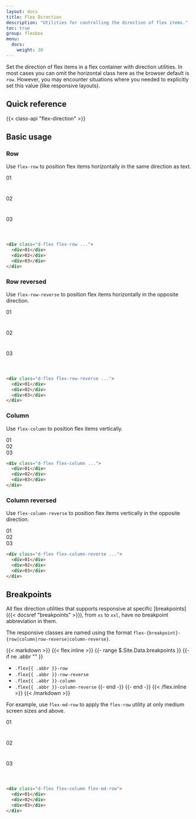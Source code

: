```yaml
---
layout: docs
title: Flex Direction
description: "Utilities for controlling the direction of flex items."
toc: true
group: flexbox
menu:
  docs:    
    weight: 30
---
```


Set the direction of flex items in a flex container with direction utilities. In most cases you can omit the horizontal class here as the browser default is `row`. However, you may encounter situations where you needed to explicitly set this value (like responsive layouts).

## Quick reference

{{< class-api "flex-direction" >}}

## Basic usage

### Row

Use `flex-row` to position flex items horizontally in the same direction as text.

<div class="bd-example">
  <div class="d-flex flex-row fs-sm ">
    <div class="text-bg-secondary rounded fw-semibold d-flex justify-content-center align-items-center" style="width:56px;height:56px">01</div>
    <div class="text-bg-secondary rounded fw-semibold d-flex justify-content-center align-items-center ms-3" style="width:56px;height:56px">02</div>
    <div class="text-bg-secondary rounded fw-semibold d-flex justify-content-center align-items-center ms-3" style="width:56px;height:56px">03</div>
  </div>
</div>

```html
<div class="d-flex flex-row ...">
  <div>01</div>
  <div>02</div>
  <div>03</div>
</div>
```

### Row reversed

Use `flex-row-reverse` to position flex items horizontally in the opposite direction.

<div class="bd-example">
  <div class="d-flex flex-row-reverse fs-sm ">
    <div class="text-bg-primary rounded fw-semibold d-flex justify-content-center align-items-center" style="width:56px;height:56px">01</div>
    <div class="text-bg-primary rounded fw-semibold d-flex justify-content-center align-items-center me-3" style="width:56px;height:56px">02</div>
    <div class="text-bg-primary rounded fw-semibold d-flex justify-content-center align-items-center me-3" style="width:56px;height:56px">03</div>
  </div>
</div>

```html
<div class="d-flex flex-row-reverse ...">
  <div>01</div>
  <div>02</div>
  <div>03</div>
</div>
```

### Column

Use `flex-column` to position flex items vertically.

<div class="bd-example">
  <div class="mx-auto" style="max-width: 320px;">
    <div class="d-flex flex-column fs-sm ">
      <div class="bg-blue-200 text-white p-3 rounded fw-semibold d-flex justify-content-center align-items-center">01</div>
      <div class="bg-blue-200 text-white p-3 rounded fw-semibold d-flex justify-content-center align-items-center mt-3">02</div>
      <div class="bg-blue-200 text-white p-3 rounded fw-semibold d-flex justify-content-center align-items-center mt-3">03</div>
    </div>
  </div>
</div>

```html
<div class="d-flex flex-column ...">
  <div>01</div>
  <div>02</div>
  <div>03</div>
</div>
```

### Column reversed

Use `flex-column-reverse` to position flex items vertically in the opposite direction.

<div class="bd-example">
  <div class="mx-auto" style="max-width: 320px;">
    <div class="d-flex flex-column-reverse fs-sm ">
      <div class="text-bg-primary p-3 rounded fw-semibold d-flex justify-content-center align-items-center">01</div>
      <div class="text-bg-primary p-3 rounded fw-semibold d-flex justify-content-center align-items-center mb-3">02</div>
      <div class="text-bg-primary p-3 rounded fw-semibold d-flex justify-content-center align-items-center mb-3">03</div>
    </div>
  </div>
</div>

```html
<div class="d-flex flex-column-reverse ...">
  <div>01</div>
  <div>02</div>
  <div>03</div>
</div>
```

## Breakpoints

All flex direction utilities that supports responsive at specific [breakpoints]({{< docsref "breakpoints" >}}), from `xs` to `xxl`, have no breakpoint abbreviation in them. 

The responsive classes are named using the format `flex-{breakpoint}-{row|column|row-reverse|column-reverse}`.

{{< markdown >}}
{{< flex.inline >}}
{{- range $.Site.Data.breakpoints }}
{{- if ne .abbr "" }}
- `.flex{{ .abbr }}-row`
- `.flex{{ .abbr }}-row-reverse`
- `.flex{{ .abbr }}-column`
- `.flex{{ .abbr }}-column-reverse`
{{- end -}}
{{- end -}}
{{< /flex.inline >}}
{{< /markdown >}}

For example, use `flex-md-row` to apply the `flex-row` utility at only medium screen sizes and above.

<div class="bd-example">
  <div class="d-flex justify-content-center justify-content-md-start flex-md-row">
    <div class="text-bg-secondary rounded fw-semibold d-flex justify-content-center align-items-center" style="width:56px;height:56px">01</div>
    <div class="text-bg-secondary rounded fw-semibold d-flex justify-content-center align-items-center ms-3" style="width:56px;height:56px">02</div>
    <div class="text-bg-secondary rounded fw-semibold d-flex justify-content-center align-items-center ms-3" style="width:56px;height:56px">03</div>
  </div>
</div>

```html
<div class="d-flex flex-column flex-md-row">
  <div>01</div>
  <div>02</div>
  <div>03</div>
</div>
```